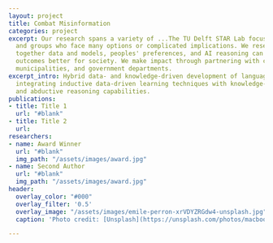 ```yaml
---
layout: project
title: Combat Misinformation
categories: project
excerpt: Our research spans a variety of ...The TU Delft STAR Lab focuses on individuals
  and groups who face many options or complicated implications. We research how bringing
  together data and models, peoples' preferences, and AI reasoning can facilitate
  outcomes better for society. We make impact through partnering with companies, universities,
  municipalities, and government departments.
excerpt_intro: Hybrid data- and knowledge-driven development of language technologies,
  integrating inductive data-driven learning techniques with knowledge-based deductive
  and abductive reasoning capabilities.
publications:
- title: Title 1
  url: "#blank"
- title: Title 2
  url: 
researchers:
- name: Award Winner
  url: "#blank"
  img_path: "/assets/images/award.jpg"
- name: Second Author
  url: "#blank"
  img_path: "/assets/images/award.jpg"
header:
  overlay_color: "#000"
  overlay_filter: '0.5'
  overlay_image: "/assets/images/emile-perron-xrVDYZRGdw4-unsplash.jpg"
  caption: 'Photo credit: [Unsplash](https://unsplash.com/photos/macbook-pro-showing-programming-language-xrVDYZRGdw4)'

---
```

